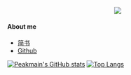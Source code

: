 <p align="center">
  <img src="https://user-images.githubusercontent.com/26482737/137117758-65d5527a-ee83-42b4-b364-59fec066bede.png"  />
</p>


#### About me
- [简书](https://www.jianshu.com/u/3ff32f5aea98)
- [Github](https://github.com/Peakmain)

[![Peakmain's GitHub stats](https://github-readme-stats.vercel.app/api?username=Peakmain&hide=contribs&theme=merko&show_icons=true)](https://github.com/peakmain)
[![Top Langs](https://github-readme-stats.vercel.app/api/top-langs/?username=Peakmain&layout=compact&theme=merko)](https://github.com/peakmain)
